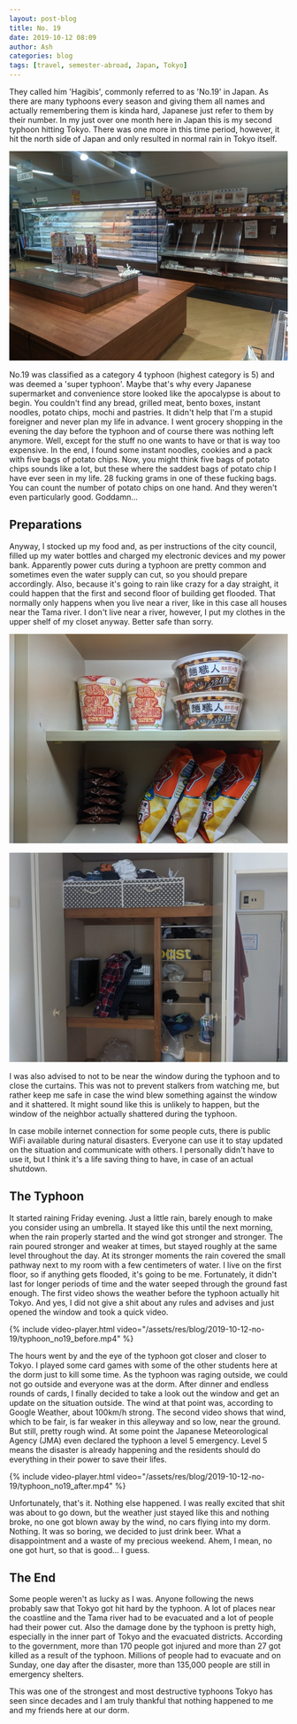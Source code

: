 ```yaml
---
layout: post-blog
title: No. 19
date: 2019-10-12 08:09
author: Ash
categories: blog
tags: [travel, semester-abroad, Japan, Tokyo]
---
```


They called him 'Hagibis', commonly referred to as 'No.19' in Japan. As there are many typhoons every season and giving them all names and actually remembering them is kinda hard, Japanese just refer to them by their number. In my just over one month here in Japan this is my second typhoon hitting Tokyo. There was one more in this time period, however, it hit the north side of Japan and only resulted in normal rain in Tokyo itself.

![empty-supermarket](/assets/res/blog/2019-10-12-no-19/empty-supermarket.jpg)

No.19 was classified as a category 4 typhoon (highest category is 5) and was deemed a 'super typhoon'. Maybe that's why every Japanese supermarket and convenience store looked like the apocalypse is about to begin. You couldn't find any bread, grilled meat, bento boxes, instant noodles, potato chips, mochi and pastries. It didn't help that I'm a stupid foreigner and never plan my life in advance. I went grocery shopping in the evening the day before the typhoon and of course there was nothing left anymore. Well, except for the stuff no one wants to have or that is way too expensive. In the end, I found some instant noodles, cookies and a pack with five bags of potato chips. Now, you might think five bags of potato chips sounds like a lot, but these where the saddest bags of potato chip I have ever seen in my life. 28 fucking grams in one of these fucking bags. You can count the number of potato chips on one hand. And they weren't even particularly good. Goddamn...

## Preparations

Anyway, I stocked up my food and, as per instructions of the city council, filled up my water bottles and charged my electronic devices and my power bank. Apparently power cuts during a typhoon are pretty common and sometimes even the water supply can cut, so you should prepare accordingly. Also, because it's going to rain like crazy for a day straight, it could happen that the first and second floor of building get flooded. That normally only happens when you live near a river, like in this case all houses near the Tama river. I don't live near a river, however, I put my clothes in the upper shelf of my closet anyway. Better safe than sorry.

![provisions](/assets/res/blog/2019-10-12-no-19/provision.jpg)

![clothes-evacuation](/assets/res/blog/2019-10-12-no-19/clothes-evacuation.jpg)

I was also advised to not to be near the window during the typhoon and to close the curtains. This was not to prevent stalkers from watching me, but rather keep me safe in case the wind blew something against the window and it shattered. It might sound like this is unlikely to happen, but the window of the neighbor actually shattered during the typhoon.

In case mobile internet connection for some people cuts, there is public WiFi available during natural disasters. Everyone can use it to stay updated on the situation and communicate with others. I personally didn't have to use it, but I think it's a life saving thing to have, in case of an actual shutdown.

## The Typhoon

It started raining Friday evening. Just a little rain, barely enough to make you consider using an umbrella. It stayed like this until the next morning, when the rain properly started and the wind got stronger and stronger. The rain poured stronger and weaker at times, but stayed roughly at the same level throughout the day. At its stronger moments the rain covered the small pathway next to my room with a few centimeters of water. I live on the first floor, so if anything gets flooded, it's going to be me. Fortunately, it didn't last for longer periods of time and the water seeped through the ground fast enough. The first video shows the weather before the typhoon actually hit Tokyo. And yes, I did not give a shit about any rules and advises and just opened the window and took a quick video.

{% include video-player.html video="/assets/res/blog/2019-10-12-no-19/typhoon_no19_before.mp4" %}

The hours went by and the eye of the typhoon got closer and closer to Tokyo. I played some card games with some of the other students here at the dorm just to kill some time. As the typhoon was raging outside, we could not go outside and everyone was at the dorm. After dinner and endless rounds of cards, I finally decided to take a look out the window and get an update on the situation outside. The wind at that point was, according to Google Weather, about 100km/h strong. The second video shows that wind, which to be fair, is far weaker in this alleyway and so low, near the ground. But still, pretty rough wind. At some point the Japanese Meteorological Agency (JMA) even declared the typhoon a level 5 emergency. Level 5 means the disaster is already happening and the residents should do everything in their power to save their lifes.

{% include video-player.html video="/assets/res/blog/2019-10-12-no-19/typhoon_no19_after.mp4" %}

Unfortunately, that's it. Nothing else happened. I was really excited that shit was about to go down, but the weather just stayed like this and nothing broke, no one got blown away by the wind, no cars flying into my dorm. Nothing. It was so boring, we decided to just drink beer. What a disappointment and a waste of my precious weekend. Ahem, I mean, no one got hurt, so that is good... I guess.

## The End

Some people weren't as lucky as I was. Anyone following the news probably saw that Tokyo got hit hard by the typhoon. A lot of places near the coastline and the Tama river had to be evacuated and a lot of people had their power cut. Also the damage done by the typhoon is pretty high, especially in the inner part of Tokyo and the evacuated districts. According to the government, more than 170 people got injured and more than 27 got killed as a result of the typhoon. Millions of people had to evacuate and on Sunday, one day after the disaster, more than 135,000 people are still in emergency shelters.

This was one of the strongest and most destructive typhoons Tokyo has seen since decades and I am truly thankful that nothing happened to me and my friends here at our dorm.
